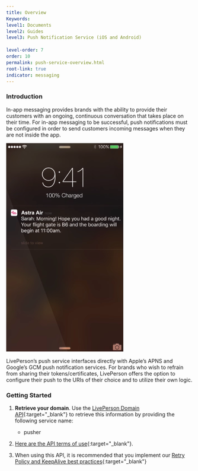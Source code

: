 ```yaml
---
title: Overview
Keywords:
level1: Documents
level2: Guides
level3: Push Notification Service (iOS and Android)

level-order: 7
order: 10
permalink: push-service-overview.html
root-link: true
indicator: messaging
---
```

### Introduction

In-app messaging provides brands with the ability to provide their customers with an ongoing, continuous conversation that takes place on their time.  For in-app messaging to be successful, push notifications must be configured in order to send customers incoming messages when they are not inside the app.

![PushServices](img/pushservices.png)

LivePerson’s push service interfaces directly with Apple’s APNS and Google’s GCM push notification services. For brands who wish to refrain from sharing their tokens/certificates, LivePerson offers the option to configure their push to the URIs of their choice and to utilize their own logic.

### Getting Started

1. **Retrieve your domain**. Use the [LivePerson Domain API](agent-domain-domain-api.html){:target="_blank"} to retrieve this information by providing the following service name:

	* pusher

3. [Here are the API terms of use](https://www.liveperson.com/policies/apitou){:target="_blank"}.

4. When using this API, it is recommended that you implement our [Retry Policy and KeepAlive best practices](guides-retry-policy.html){:target="_blank"}
